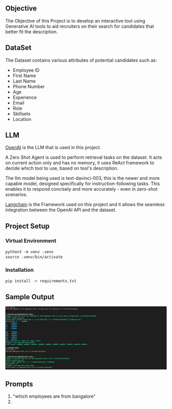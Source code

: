 ## Objective
The Objective of this Project is to develop an interactive tool using Generative AI tools to aid recruiters on their search for candidates that better fit the description.

## DataSet

The Dataset contains various attributes of potential candidates such as:
- Employee ID
- First Name 
- Last Name
- Phone Number
- Age
- Experience
- Email
- Role
- Skillsets
- Location

## LLM
[OpenAI](https://platform.openai.com/docs/api-reference) is the LLM that is used in this project.

A Zero Shot Agent is used to perform retrieval tasks on the dataset. It acts on current action only and has no memory, it uses ReAct framework to decide which tool to use, based on tool's description.

The llm model being used is text-davinci-003, this is the newer and more capable model, designed specifically for instruction-following tasks. This enables it to respond concisely and more accurately - even in zero-shot scenarios.

[Langchain](https://python.langchain.com/docs/get_started/introduction) is the Framework used on this project and it allows the seamless integration between the OpenAI API and the dataset.

## Project Setup 

### Virtual Environment

```
python3 -m venv .venv
source .venv/bin/activate
```

### Installation 

```
pip install -r requirements.txt
```

## Sample Output

![Employee Experience Prompt](/results/employee_experience_prompt.JPG)

## Prompts
1. "which employees are from bangalore"
2. 